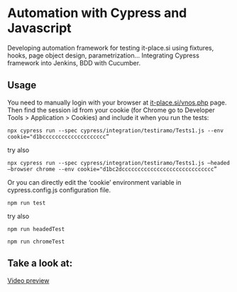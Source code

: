 # Automation with Cypress and Javascript

Developing automation framework for testing it-place.si using fixtures, hooks, page object design, parametrization... Integrating Cypress framework into Jenkins, BDD with Cucumber.

## Usage

You need to manually login with your browser at [it-place.si/vnos.php](it-place.si/vnos.php) page. Then find the session id from your cookie (for Chrome go to Developer Tools > Application > Cookies) and include it when you run the tests:

```
npx cypress run --spec cypress/integration/testiramo/Tests1.js --env cookie="d1bcccccccccccccccccccc”
```

try also

```
npx cypress run --spec cypress/integration/testiramo/Tests1.js —headed —browser chrome --env cookie="d1bc2dccccccccccccccccccccccccccccc”
```

Or you can directly edit the ‘cookie’ environment variable in cypress.config.js configuration file.


```
npm run test
```

try also

```
npm run headedTest
```

```
npm run chromeTest
```

## Take a look at:

[Video preview](https://github.com/bogeta11040/cypress-itplacesi/tree/master/cypress/videos)
